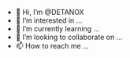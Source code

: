 - 👋 Hi, I’m @DETANOX
- 👀 I’m interested in ...
- 🌱 I’m currently learning ...
- 💞️ I’m looking to collaborate on ...
- 📫 How to reach me ...

<!---
DETANOX/DETANOX is a ✨ special ✨ repository because its `README.md` (this file) appears on your GitHub profile.
You can click the Preview link to take a look at your changes.
--->

